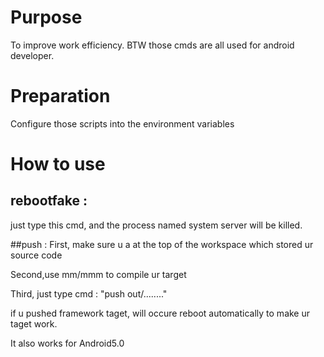 # Purpose
To improve work efficiency.
BTW those cmds are all used for android developer.

# Preparation
Configure those scripts into the environment variables

# How to use
## rebootfake :
just type this cmd, and the process named system server will be killed.

##push :
First, make sure u a at the top of the workspace which stored ur source code  

Second,use mm/mmm to compile ur target  

Third, just type cmd : "push out/........"  

if u pushed framework taget, will occure reboot automatically to make ur taget work.  

It also works for Android5.0


